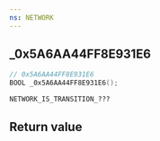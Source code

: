 ```yaml
---
ns: NETWORK
---
```

## _0x5A6AA44FF8E931E6

```c
// 0x5A6AA44FF8E931E6
BOOL _0x5A6AA44FF8E931E6();
```

```
NETWORK_IS_TRANSITION_???  
```

## Return value
